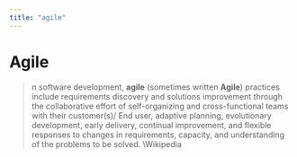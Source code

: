 ```yaml
---
title: "agile"
---
```




# Agile

>n software development, **agile** (sometimes written **Agile**) practices include requirements discovery and solutions improvement through the collaborative effort of self-organizing and cross-functional teams with their customer(s)/ End user, adaptive planning, evolutionary development, early delivery, continual improvement, and flexible responses to changes in requirements, capacity, and understanding of the problems to be solved.
\Wikipedia

